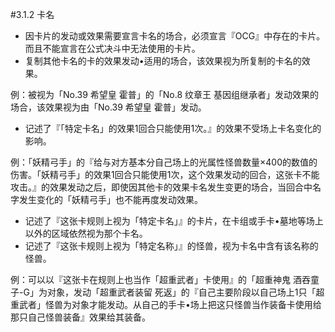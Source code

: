 #3.1.2        卡名
* 因卡片的发动或效果需要宣言卡名的场合，必须宣言『OCG』中存在的卡片。而且不能宣言在公式决斗中无法使用的卡片。
* 复制其他卡名的卡的效果发动•适用的场合，该效果视为所复制的卡名的效果。

例：被视为「No.39 希望皇 霍普」的「No.8 纹章王 基因组继承者」发动效果的场合，该效果视为由「No.39 希望皇 霍普」发动。
* 记述了『「特定卡名」的效果1回合只能使用1次。』的效果不受场上卡名变化的影响。

例：「妖精弓手」的『给与对方基本分自己场上的光属性怪兽数量×400的数值的伤害。「妖精弓手」的效果1回合只能使用1次，这个效果发动的回合，这张卡不能攻击。』的效果发动之后，即使因其他卡的效果卡名发生变更的场合，当回合中名字发生变化的「妖精弓手」也不能再度发动效果。
* 记述了『这张卡规则上视为「特定卡名」』的卡片，在卡组或手卡•墓地等场上以外的区域依然视为那个卡名。
* 记述了『这张卡规则上视为「特定名称」』的怪兽，视为卡名中含有该名称的怪兽。

例：可以以『这张卡在规则上也当作「超重武者」卡使用』的「超重神鬼 酒吞童子-G」为对象，发动「超重武者装留 死返」的『自己主要阶段以自己场上1只「超重武者」怪兽为对象才能发动。从自己的手卡•场上把这只怪兽当作装备卡使用给那只自己怪兽装备』效果给其装备。
